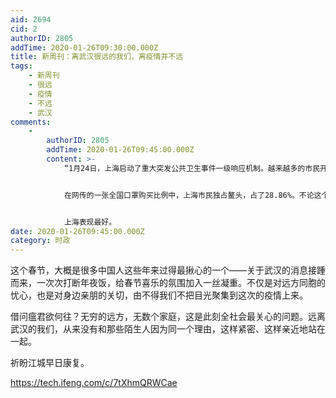 ```yaml
---
aid: 2694
cid: 2
authorID: 2805
addTime: 2020-01-26T09:30:00.000Z
title: 新周刊：离武汉很远的我们，离疫情并不远
tags:
    - 新周刊
    - 很远
    - 疫情
    - 不远
    - 武汉
comments:
    -
        authorID: 2805
        addTime: 2020-01-26T09:45:00.000Z
        content: >-
            “1月24日，上海启动了重大突发公共卫生事件一级响应机制。越来越多的市民开始老老实实在家待着，街上和使用公共交通的人较往年少了很多。据目测，行人八成以上都戴了口罩。


            在网传的一张全国口罩购买比例中，上海市民独占鳌头，占了28.86%。不论这个数据是否准确，上海人都非常为他们的“怕死特色”感到骄傲。”


            上海表现最好。
date: 2020-01-26T09:45:00.000Z
category: 时政
---
```


这个春节，大概是很多中国人这些年来过得最揪心的一个——关于武汉的消息接踵而来，一次次打断年夜饭，给春节喜乐的氛围加入一丝凝重。不仅是对远方同胞的忧心，也是对身边亲朋的关切，由不得我们不把目光聚集到这次的疫情上来。

借问瘟君欲何往？无穷的远方，无数个家庭，这是此刻全社会最关心的问题。远离武汉的我们，从来没有和那些陌生人因为同一个理由，这样紧密、这样亲近地站在一起。

祈盼江城早日康复。

https://tech.ifeng.com/c/7tXhmQRWCae
